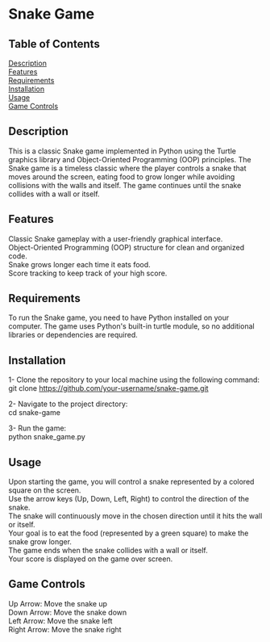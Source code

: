 # Snake Game
## Table of Contents

[Description](#Description)  
[Features](#Features)  
[Requirements](#Requirements)  
[Installation](#Installation)  
[Usage](#Usage)  
[Game Controls](#Game_Controls)  

## Description

This is a classic Snake game implemented in Python using the Turtle graphics library and Object-Oriented Programming (OOP) principles. The Snake game is a timeless classic where the player controls a snake that moves around the screen, eating food to grow longer while avoiding collisions with the walls and itself. The game continues until the snake collides with a wall or itself.

## Features

Classic Snake gameplay with a user-friendly graphical interface.  
Object-Oriented Programming (OOP) structure for clean and organized code.  
Snake grows longer each time it eats food.  
Score tracking to keep track of your high score.  

## Requirements

To run the Snake game, you need to have Python installed on your computer. The game uses Python's built-in turtle module, so no additional libraries or dependencies are required.

## Installation

1- Clone the repository to your local machine using the following command:  
git clone https://github.com/your-username/snake-game.git

2- Navigate to the project directory:  
cd snake-game

3- Run the game:  
python snake_game.py

## Usage

Upon starting the game, you will control a snake represented by a colored square on the screen.  
Use the arrow keys (Up, Down, Left, Right) to control the direction of the snake.  
The snake will continuously move in the chosen direction until it hits the wall or itself.  
Your goal is to eat the food (represented by a green square) to make the snake grow longer.  
The game ends when the snake collides with a wall or itself.  
Your score is displayed on the game over screen.  

## Game Controls

Up Arrow: Move the snake up  
Down Arrow: Move the snake down  
Left Arrow: Move the snake left  
Right Arrow: Move the snake right  
